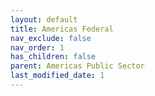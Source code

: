 ```yaml
---
layout: default
title: Americas Federal
nav_exclude: false
nav_order: 1
has_children: false
parent: Americas Public Sector
last_modified_date: 1
---
```



